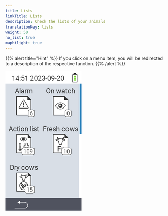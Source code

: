 ```yaml
---
title: Lists
linkTitle: Lists
description: Check the lists of your animals
translationKey: lists
weight: 50
no_list: true
maphilight: true
---
```

{{% alert title="Hint" %}}
If you click on a menu item, you will be redirected to a description of the respective function.
{{% /alert %}}

<img src="images/lists.png" alt="VitalControl New on farm" title="New on farm" usemap="#workmap" class="maphilight" />

<map name="workmap">
  <area shape="rect" coords="3,40,116,160" alt="Alarm list" title="Check out your alarm list&#10;Mouse click: open documentation" href="/en/docs/lists/alarm/">
  <area shape="rect" coords="3,160,116,280" alt="Action list" title="Check out your on action list.&#10;Mouse click: open documentation" href="/en/docs/lists/actions/">
  <area shape="rect" coords="3,280,116,399" alt="Dry cows list" title="Check out your dry cows list&#10;Mouse click: open documentation" href="/en/docs/lists/dry-cows/">

  <area shape="rect" coords="116,40,230,160" alt="On watch list" title="Check out your on watch list&#10;Mouse click: open documentation" href="/en/docs/lists/on-watch/">
  <area shape="rect" coords="116,160,230,280" alt="Fresh cows" title="Check out your fresh cows list&#10;Mouse click: open documentation" href="/en/docs/lists/fresh-cows/">
</map>
